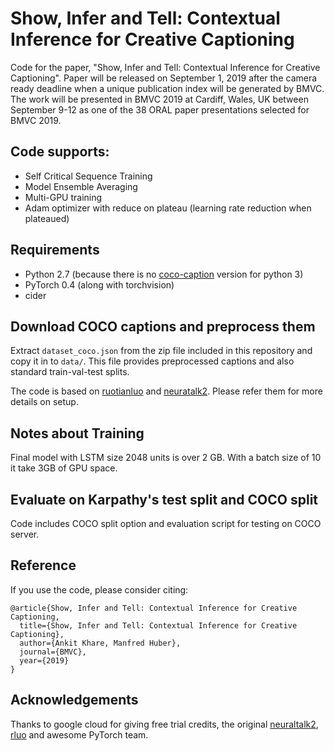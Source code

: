 # Show, Infer and Tell: Contextual Inference for Creative Captioning
Code for the paper, "Show, Infer and Tell: Contextual Inference for Creative Captioning". Paper will be released on September 1, 2019 after the camera ready deadline when a unique publication index will be generated by BMVC. The work will be presented in BMVC 2019 at Cardiff, Wales, UK between September 9-12 as one of the 38 ORAL paper presentations selected for BMVC 2019.

## Code supports:
- Self Critical Sequence Training
- Model Ensemble Averaging 
- Multi-GPU training
- Adam optimizer with reduce on plateau (learning rate reduction when plateaued)

## Requirements
- Python 2.7 (because there is no [coco-caption](https://github.com/tylin/coco-caption) version for python 3)
- PyTorch 0.4 (along with torchvision)
- cider

## Download COCO captions and preprocess them
Extract `dataset_coco.json` from the zip file included in this repository and copy it in to `data/`. This file provides preprocessed captions and also standard train-val-test splits.

The code is based on [ruotianluo](https://github.com/ruotianluo/self-critical.pytorch) and [neuratalk2](https://github.com/karpathy/neuraltalk2). Please refer them for more details on setup.

## Notes about Training
Final model with LSTM size 2048 units is over 2 GB. With a batch size of 10 it take 3GB of GPU space. 

## Evaluate on Karpathy's test split and COCO split
Code includes COCO split option and evaluation script for testing on COCO server.

## Reference
If you use the code, please consider citing:
```
@article{Show, Infer and Tell: Contextual Inference for Creative Captioning,
  title={Show, Infer and Tell: Contextual Inference for Creative Captioning},
  author={Ankit Khare, Manfred Huber},
  journal={BMVC},
  year={2019}
}
```

## Acknowledgements
Thanks to google cloud for giving free trial credits, the original [neuraltalk2](https://github.com/karpathy/neuraltalk2),  [rluo](https://github.com/ruotianluo/self-critical.pytorch) and awesome PyTorch team.

